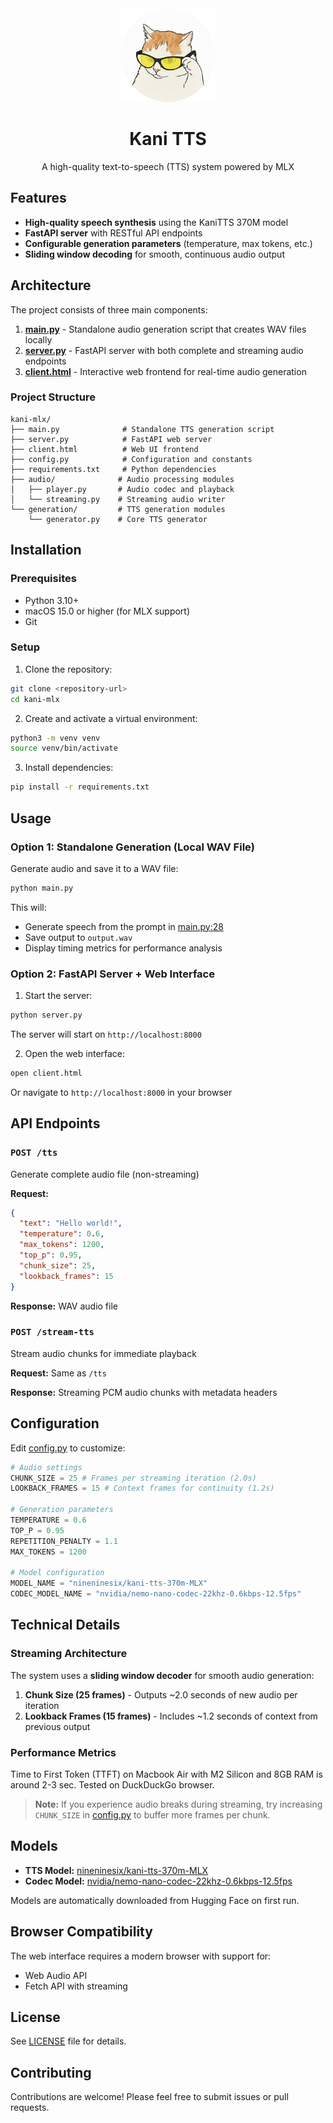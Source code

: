 <div align="center">
  <img src="logo.png" alt="Kani TTS Logo" width="150"/>

  # Kani TTS

  A high-quality text-to-speech (TTS) system powered by MLX
</div>

## Features

- **High-quality speech synthesis** using the KaniTTS 370M model
- **FastAPI server** with RESTful API endpoints
- **Configurable generation parameters** (temperature, max tokens, etc.)
- **Sliding window decoding** for smooth, continuous audio output

## Architecture

The project consists of three main components:

1. **[main.py](main.py)** - Standalone audio generation script that creates WAV files locally
2. **[server.py](server.py)** - FastAPI server with both complete and streaming audio endpoints
3. **[client.html](client.html)** - Interactive web frontend for real-time audio generation

### Project Structure

```
kani-mlx/
├── main.py              # Standalone TTS generation script
├── server.py            # FastAPI web server
├── client.html          # Web UI frontend
├── config.py            # Configuration and constants
├── requirements.txt     # Python dependencies
├── audio/              # Audio processing modules
│   ├── player.py       # Audio codec and playback
│   └── streaming.py    # Streaming audio writer
└── generation/         # TTS generation modules
    └── generator.py    # Core TTS generator
```

## Installation

### Prerequisites

- Python 3.10+
- macOS 15.0 or higher (for MLX support)
- Git

### Setup

1. Clone the repository:
```bash
git clone <repository-url>
cd kani-mlx
```

2. Create and activate a virtual environment:
```bash
python3 -m venv venv
source venv/bin/activate
```

3. Install dependencies:
```bash
pip install -r requirements.txt
```

## Usage

### Option 1: Standalone Generation (Local WAV File)

Generate audio and save it to a WAV file:

```bash
python main.py
```

This will:
- Generate speech from the prompt in [main.py:28](main.py#L28)
- Save output to `output.wav`
- Display timing metrics for performance analysis

### Option 2: FastAPI Server + Web Interface

1. Start the server:
```bash
python server.py
```

The server will start on `http://localhost:8000`

2. Open the web interface:
```bash
open client.html
```

Or navigate to `http://localhost:8000` in your browser

## API Endpoints

### `POST /tts`
Generate complete audio file (non-streaming)

**Request:**
```json
{
  "text": "Hello world!",
  "temperature": 0.6,
  "max_tokens": 1200,
  "top_p": 0.95,
  "chunk_size": 25,
  "lookback_frames": 15
}
```

**Response:** WAV audio file

### `POST /stream-tts`
Stream audio chunks for immediate playback

**Request:** Same as `/tts`

**Response:** Streaming PCM audio chunks with metadata headers

## Configuration

Edit [config.py](config.py) to customize:

```python
# Audio settings
CHUNK_SIZE = 25 # Frames per streaming iteration (2.0s)
LOOKBACK_FRAMES = 15 # Context frames for continuity (1.2s)

# Generation parameters
TEMPERATURE = 0.6
TOP_P = 0.95
REPETITION_PENALTY = 1.1
MAX_TOKENS = 1200

# Model configuration
MODEL_NAME = "nineninesix/kani-tts-370m-MLX"
CODEC_MODEL_NAME = "nvidia/nemo-nano-codec-22khz-0.6kbps-12.5fps"
```

## Technical Details

### Streaming Architecture

The system uses a **sliding window decoder** for smooth audio generation:

1. **Chunk Size (25 frames)** - Outputs ~2.0 seconds of new audio per iteration
2. **Lookback Frames (15 frames)** - Includes ~1.2 seconds of context from previous output

### Performance Metrics

Time to First Token (TTFT) on Macbook Air with M2 Silicon and 8GB RAM is around 2-3 sec. Tested on DuckDuckGo browser.

> **Note:** If you experience audio breaks during streaming, try increasing `CHUNK_SIZE` in [config.py](config.py) to buffer more frames per chunk.

## Models

- **TTS Model:** [nineninesix/kani-tts-370m-MLX](https://huggingface.co/nineninesix/kani-tts-370m-MLX)
- **Codec Model:** [nvidia/nemo-nano-codec-22khz-0.6kbps-12.5fps](https://huggingface.co/nvidia/nemo-nano-codec-22khz-0.6kbps-12.5fps)

Models are automatically downloaded from Hugging Face on first run.

## Browser Compatibility

The web interface requires a modern browser with support for:
- Web Audio API
- Fetch API with streaming

## License

See [LICENSE](LICENSE) file for details.

## Contributing

Contributions are welcome! Please feel free to submit issues or pull requests.
